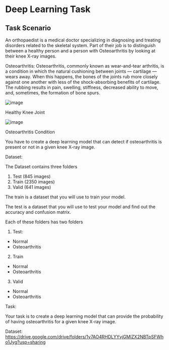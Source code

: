 # Deep Learning Task

## Task Scenario

An orthopaedist is a medical doctor specializing in diagnosing and treating disorders related to the skeletal system. Part of their job is to distinguish between a healthy person and a person with Osteoarthritis by looking at their knee X-ray images.

Osteoarthritis: Osteoarthritis, commonly known as wear-and-tear arthritis, is a condition in which the natural cushioning between joints — cartilage — wears away. When this happens, the bones of the joints rub more closely against one another with less of the shock-absorbing benefits of cartilage. The rubbing results in pain, swelling, stiffness, decreased ability to move, and, sometimes, the formation of bone spurs.

![image](https://user-images.githubusercontent.com/86974424/173244996-dceede66-8006-474a-968e-689239af2036.png)

Healthy Knee Joint

![image](https://user-images.githubusercontent.com/86974424/173245032-8121f1b5-c3ec-455f-95ca-c9e48a274ee2.png)

Osteoarthritis Condition

You have to create a deep learning model that can detect if osteoarthritis is present or not in a given knee X-ray image.

Dataset: 

The Dataset contains three folders 

1. Test (845 images)
2. Train (2350 images)
3. Valid (641 images)

The train is a dataset that you will use to train your model.

The test is a dataset that you will use to test your model and find out the accuracy and confusion matrix.

Each of these folders has two folders 

1. Test:
 - Normal
 - Osteoarthritis
2. Train
 - Normal
 - Osteoarthritis
3. Valid
 - Normal
 - Osteoarthritis

Task:

Your task is to create a deep learning model that can provide the probability of having osteoarthritis for a given knee X-ray image.

Dataset:
https://drive.google.com/drive/folders/1y7AO4RHDLYYvjGMlZX2NBTpSFWho1Jyg?usp=sharing
